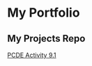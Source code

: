 # My Portfolio
## My Projects Repo
<a href="https://dammdeol.github.io/](https://dammdeol.github.io/PCDE-Activity-9.1"> PCDE Activity 9.1 </a>
